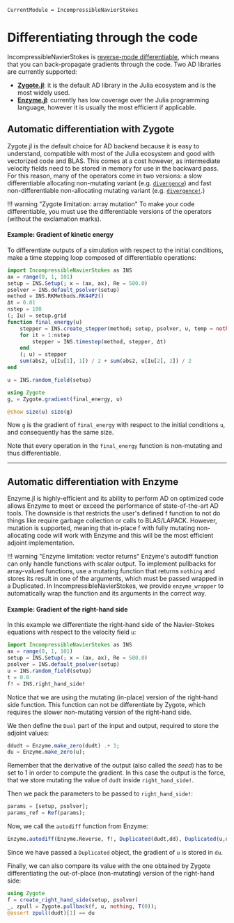 ```@meta
CurrentModule = IncompressibleNavierStokes
```

# Differentiating through the code

IncompressibleNavierStokes is
[reverse-mode differentiable](https://juliadiff.org/ChainRulesCore.jl/stable/index.html#Reverse-mode-AD-rules-(rrules)),
which means that you can back-propagate gradients through the code.
Two AD libraries are currently supported:
* **[Zygote.jl](https://github.com/FluxML/Zygote.jl)**: it is the default AD library in the Julia ecosystem and is the most widely used.
* **[Enzyme.jl](https://github.com/EnzymeAD/Enzyme.jl)**: currently has low coverage over the Julia programming language, however it is usually the most efficient if applicable.

## Automatic differentiation with Zygote

Zygote.jl is the default choice for AD backend because it is easy to understand, compatible with most of the Julia ecosystem and good with vectorized code and BLAS.
This comes at a cost however, as intermediate velocity fields need to be stored
in memory for use in the backward pass. For this reason, many of the operators
come in two versions: a slow differentiable allocating non-mutating variant (e.g.
[`divergence`](@ref)) and fast non-differentiable non-allocating mutating
variant (e.g. [`divergence!`](@ref).)

!!! warning "Zygote limitation: array mutation"
    To make your code differentiable, you must use the differentiable versions
    of the operators (without the exclamation marks).

#### Example: Gradient of kinetic energy

To differentiate outputs of a simulation with respect to the initial conditions,
make a time stepping loop composed of differentiable operations:

```julia
import IncompressibleNavierStokes as INS
ax = range(0, 1, 101)
setup = INS.Setup(; x = (ax, ax), Re = 500.0)
psolver = INS.default_psolver(setup)
method = INS.RKMethods.RK44P2()
Δt = 0.01
nstep = 100
(; Iu) = setup.grid
function final_energy(u)
    stepper = INS.create_stepper(method; setup, psolver, u, temp = nothing, t = 0.0)
    for it = 1:nstep
        stepper = INS.timestep(method, stepper, Δt)
    end
    (; u) = stepper
    sum(abs2, u[Iu[1], 1]) / 2 + sum(abs2, u[Iu[2], 2]) / 2
end

u = INS.random_field(setup)

using Zygote
g, = Zygote.gradient(final_energy, u)

@show size(u) size(g)
```

Now `g` is the gradient of `final_energy` with respect to the initial conditions
`u`, and consequently has the same size.

Note that every operation in the `final_energy` function is non-mutating and
thus differentiable.

--- 
## Automatic differentiation with Enzyme

Enzyme.jl is highly-efficient and its ability to perform AD on optimized code allows Enzyme to meet or exceed the performance of state-of-the-art AD tools.
The downside is that restricts the user's defined f function to not do things like require garbage collection or calls to BLAS/LAPACK. However, mutation is supported, meaning that in-place f with fully mutating non-allocating code will work with Enzyme and this will be the most efficient adjoint implementation.

!!! warning "Enzyme limitation: vector returns"
    Enzyme's autodiff function can only handle functions with scalar output. To implement pullbacks for array-valued functions, use a mutating function that returns `nothing` and stores its result in one of the arguments, which must be passed wrapped in a Duplicated.
    In IncompressibleNavierStokes, we provide `enzyme_wrapper` to automatically wrap the function and its arguments in the correct way.

#### Example: Gradient of the right-hand side

In this example we differentiate the right-hand side of the Navier-Stokes equations with respect to the velocity field `u`:

```julia
import IncompressibleNavierStokes as INS
ax = range(0, 1, 101)
setup = INS.Setup(; x = (ax, ax), Re = 500.0)
psolver = INS.default_psolver(setup)
u = INS.random_field(setup)
t = 0.0
f! = INS.right_hand_side!
```
Notice that we are using the mutating (in-place) version of the right-hand side function. This function can not be differentiate by Zygote, which requires the slower non-mutating version of the right-hand side.

We then define the `Dual` part of the input and output, required to store the adjoint values: 
```julia
ddudt = Enzyme.make_zero(dudt) .+ 1;
du = Enzyme.make_zero(u);
```
Remember that the derivative of the output (also called the *seed*) has to be set to $1$ in order to compute the gradient. In this case the output is the force, that we store mutating the value of `dudt` inside `right_hand_side!`.

Then we pack the parameters to be passed to `right_hand_side!`:
```julia
params = [setup, psolver];
params_ref = Ref(params);
```
Now, we call the `autodiff` function from Enzyme:
```julia
Enzyme.autodiff(Enzyme.Reverse, f!, Duplicated(dudt,dd), Duplicated(u,du), Const(params_ref), Const(t))
```
Since we have passed a `Duplicated` object, the gradient of `u` is stored in `du`. 

Finally, we can also compare its value with the one obtained by Zygote differentiating the out-of-place (non-mutating) version of the right-hand side:
```julia
using Zygote
f = create_right_hand_side(setup, psolver)
_, zpull = Zygote.pullback(f, u, nothing, T(0));
@assert zpull(dudt)[1] == du
```